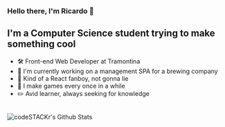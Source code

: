 ### Hello there, I'm Ricardo 👋

## I'm a Computer Science student trying to make something cool

- 🛠 Front-end Web Developer at Tramontina
- 🍺 I'm currently working on a management SPA for a brewing company
- 🌌 Kind of a React fanboy, not gonna lie
- 🚀 I make games every once in a while
- ✏️ Avid learner, always seeking for knowledge

<br>

<img align="left" alt="codeSTACKr's Github Stats" src="https://github-readme-stats.vercel.app/api?username=RicardoDalcin&show_icons=true&hide_border=true" />
